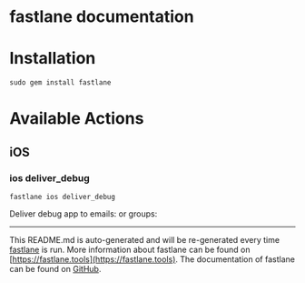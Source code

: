 fastlane documentation
================
# Installation
```
sudo gem install fastlane
```
# Available Actions
## iOS
### ios deliver_debug
```
fastlane ios deliver_debug
```
Deliver debug app to emails: or groups:

----

This README.md is auto-generated and will be re-generated every time [fastlane](https://fastlane.tools) is run.
More information about fastlane can be found on [https://fastlane.tools](https://fastlane.tools).
The documentation of fastlane can be found on [GitHub](https://github.com/fastlane/fastlane/tree/master/fastlane).
